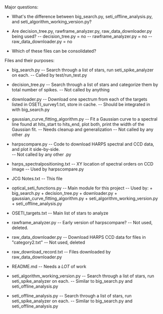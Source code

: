 Major questions:

* What's the difference between big_search.py, seti_offline_analysis.py, and seti_algorithm_working_version.py?
* Are decision_tree.py, rawframe_analyzer.py, raw_data_downloader.py being used?
    -- decision_tree.py = no
    -- rawframe_analyzer.py = no
    -- raw_data_downloader.py = no

* Which of these files can be consolidated?

Files and their purposes:

* big_search.py
    -- Search through a list of stars, run seti_spike_analyzer on each.
    -- Called by test/run_test.py
    
* decision_tree.py
    -- Search through a list of stars and categorize them by total number of spikes.
    -- Not called by anything

* downloader.py
    -- Download one spectrum from each of the targets listed in OSETI_survey1.txt, store in cache.
    -- Should be integrated in with big_search.py

* gaussian_curve_fitting_algorithm.py
    -- Fit a Gaussian curve to a spectral line found at hits_start to hits_end, plot both, print the width of the Gaussian fit.
    -- Needs cleanup and generalization
    -- Not called by any other .py

* harpscompare.py
    -- Code to download HARPS spectral and CCD data, and plot it side-by-side.  
    -- Not called by any other .py

* harps_spectralpositioning.txt
    -- XY location of spectral orders on CCD image 
    -- Used by harpscompare.py

* JCG Notes.txt
    -- This file

* optical_seti_functions.py
    -- Main module for this project
    -- Used by:
        + big_search.py
        + decision_tree.py
        + downloader.py
        + gaussian_curve_fitting_algorithm.py
        + seti_algorithm_working_version.py
        + seti_offline_analysis.py

* OSETI_targets.txt
    -- Main list of stars to analyze

* rawframe_analyzer.py
    -- Early version of harpscompare?
    -- Not used, deleted.

* raw_data_downloader.py
    -- Download HARPS CCD data for files in "category2.txt"
    -- Not used, deleted

* raw_download_record.txt
    -- Files downloaded by raw_data_downloader.py

* README.md
    -- Needs a *LOT* of work

* seti_algorithm_working_version.py
    -- Search through a list of stars, run seti_spike_analyzer on each.
    -- Similar to big_search.py and seti_offline_analysis.py

* seti_offline_analysis.py
  -- Search through a list of stars, run seti_spike_analyzer on each.
  -- Similar to big_search.py and seti_offline_analysis.py

